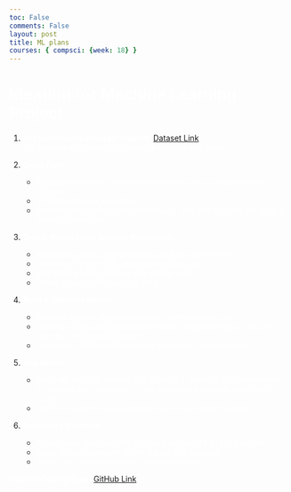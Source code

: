 ```yaml
---
toc: False
comments: False
layout: post
title: ML plans 
courses: { compsci: {week: 18} }
---
```


# <span style="color:white">Ideation for Machine Learning Project</span>

1. **<span style="color:white">Pull data from the Kaggle dataset.</span>** [Dataset Link](https://www.kaggle.com/datasets/yasserh/housing-prices-dataset)  
   <span style="color:white">Our dataset will consist of house information and data.</span>

2. **<span style="color:white">Clean Data:</span>** 
   - <span style="color:white">Preprocess the data by handling missing values (imputation or removal).</span>
   - <span style="color:white">Encode categorical variables.</span>
   - <span style="color:white">Scale numerical features if necessary.</span> 
   <span style="color:white">This step ensures the data is ready for modeling.</span>

3. **<span style="color:white">Create Model using Logistic Regression:</span>** 
   - <span style="color:white">Import the logistic regression model from scikit-learn.</span>
   - <span style="color:white">Define our features (X) and target variable (y).</span>
   - <span style="color:white">Split the data into training and testing sets.</span>
   - <span style="color:white">Fit the model on the training data.</span>

4. **<span style="color:white">Train + Optimize Model:</span>** 
   - <span style="color:white">Train the logistic regression model on the training set.</span>
   - <span style="color:white">Optimize it by tuning hyperparameters using techniques like grid search or randomized search.</span>
   - <span style="color:white">Use cross-validation to evaluate the model's performance.</span>

5. **<span style="color:white">Run Model:</span>** 
   - <span style="color:white">Once the model is trained and optimized, evaluate its performance on the test set using metrics like accuracy, precision, recall, or F1-score.</span>
   - <span style="color:white">Use the model to make predictions on new data if needed.</span>

6. **<span style="color:white">Frontend + Backend:</span>** 
   - <span style="color:white">Accept user data from the frontend and send it to the backend.</span>
   - <span style="color:white">Apply the actual model on the data in the backend.</span>
   - <span style="color:white">Predict an output and send it to the frontend.</span>

**<span style="color:white">Current Coding Repo:</span>** [GitHub Link](https://github.com/hanlunli/ML-Project)
